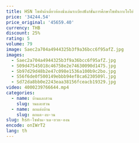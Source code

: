 ```yaml
---
title: HSN โซฟาผ้าเดี่ยวห้องนั่งเล่นระเบียงฟังก์ชั่นการศึกษาโซฟาเกาะโยโย่
price: '34244.54'
price_original: '45659.40'
currency: THB
discount: 25%
rating: 5
volume: 79
image: Saec2a704a4944325b3f9a36bcc6f95afZ.jpg
images:
  - Saec2a704a4944325b3f9a36bcc6f95afZ.jpg
  - S09d47545018c46758e2e74630090d1475.jpg
  - Sb97d29d48b2e47c098e1536a100b9c2bo.jpg
  - S56f6de0f500149ebbb94ef8ca6230509l.jpg
  - Sd72da8bb0e2243eaa38156fceacb19329.jpg
video: 4000239766644.mp4
categories:
  - name: บ้านและสวน
    slug: านและสวน
  - name: ตกแต่งบ้าน
    slug: ตกแต-งบ-าน
slug: hsn-โซฟาผ-าเด-ยวห-องน
encode: onIWrT2
lang: th
---
```

  